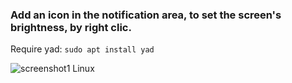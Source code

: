 ### Add an icon in the notification area, to set the screen's brightness, by right clic.

Require yad: `sudo apt install yad`

![screenshot1 Linux](https://raw.githubusercontent.com/Philippe734/Snippets/master/BrightnessSystray/scr.png)
